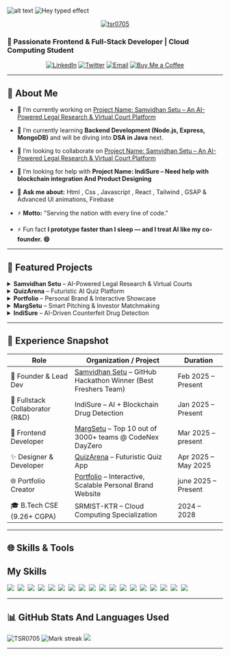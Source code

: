 
![alt text](https://miro.medium.com/v2/resize:fit:828/format:webp/1*0N8CVKix7OGfBDsgh9DzrQ.gif)
![Hey typed effect](https://readme-typing-svg.herokuapp.com?font=Poppins&weight=500&size=25&pause=1000&width=435&lines=Hey+there%2C+I'm+Tanmay+Singh!+%F0%9F%91%8B)
<!-- PROFILE VIEWS & TROPHIES -->
<p align="center"> <a href="https://github.com/ryo-ma/github-profile-trophy"><img src="https://github-profile-trophy.vercel.app/?username=tsr0705" alt="tsr0705" /></a> </p>


### 🚀 Passionate Frontend & Full-Stack Developer | Cloud Computing Student 

<p align="center">
  <a href="https://linkedin.com/in/tanmay-singh-28395b345/"><img src="https://img.shields.io/badge/LinkedIn-Tanmay%20Singh-0A66C2?style=for-the-badge&logo=linkedin" alt="LinkedIn" /></a>
  <a href="https://twitter.com/tanmaysinghra18"><img src="https://img.shields.io/badge/Twitter-@tanmaysinghra18-1DA1F2?style=for-the-badge&logo=twitter" alt="Twitter" /></a>
  <a href="mailto:tanmaysingh8246@gmail.com"><img src="https://img.shields.io/badge/Email-tanmaysingh8246@gmail.com-D14836?style=for-the-badge&logo=gmail" alt="Email" /></a>
  <a href="https://buymeacoffee.com/tanmaysingh"><img src="https://img.shields.io/badge/Buy%20Me%20a%20Coffee-☕-ff69b4?style=for-the-badge&logo=buymeacoffee" alt="Buy Me a Coffee" /></a>
</p>

---

## 🌟 About Me

- 🔭 I’m currently working on [Project Name: Samvidhan Setu – An AI-Powered Legal Research & Virtual Court Platform](https://github.com/TSR0705/INNOVERSE-SAMVIDHAN-SETU.git)

- 🌱 I’m currently learning **Backend Development (Node.js, Express, MongoDB)** and will be diving into **DSA in Java** next.

- 👯 I’m looking to collaborate on [Project Name: Samvidhan Setu – An AI-Powered Legal Research & Virtual Court Platform](https://github.com/TSR0705/INNOVERSE-SAMVIDHAN-SETU.git)

- 🤝 I’m looking for help with **Project Name: IndiSure – Need help with blockchain integration And Product Designing**

- 💬 **Ask me about:**  Html , Css , Javascript , React , Tailwind , GSAP & Advanced UI animations, Firebase 

- ⚡ **Motto:** "Serving the nation with every line of code."
  
- ⚡ Fun fact **I prototype faster than I sleep — and I treat AI like my co-founder. 😄**
---

## 🚀 Featured Projects

<details>
<summary><strong>Samvidhan Setu</strong> – AI-Powered Legal Research & Virtual Courts</summary>

- 🔗 **Repo:** https://github.com/TSR0705/INNOVERSE-SAMVIDHAN-SETU  
- 🛠 **Tech:**  React.js | TailwindCSS | Framer Motion | Lottie | Gemini |Jitsi | Material UI
- ⭐ **Highlights:** AI-driven case summarization, real-time courtroom UI, predictive outcome engine
</details>


<details> <summary><strong>QuizArena</strong> – Futuristic AI Quiz Platform</summary>

- 🔗 **Repo:**  https://github.com/TSR0705/Quiz-Arena 
- 🛠 **Tech:**  React.js | Vite | TailwindCSS | Framer Motion | React Router | GSAP | Three.js | @react-three/fiber 
- ⭐ **Highlights:** 3D-themed animated quiz interface, subject-wise quiz filtering, real-time score feedback, interactive user experience
</details>

<details> 
<summary><strong>Portfolio</strong> –  Personal Brand & Interactive Showcase</summary>

- 🔗 **Repo:**  https://github.com/TSR0705/MY-PORTFOLIO
- 🛠 **Tech:** React.js | Next.js | TailwindCSS | Framer Motion | Responsive Design | Modern UI Trends  
- ⭐ **Highlights:** Clean futuristic design, Animated Hero Section, Modular components, Interactive project highlights, Inspired by top modern UI trends, Scalable and easily extensible structure  
</details>

<details>
<summary><strong>MargSetu</strong> –  Smart Pitching & Investor Matchmaking</summary>

- 🔗 **Repo:** https://github.com/TSR0705/Marg-Setu-Frontend-  
- 🛠 **Tech:**  Vite | React.js | TailwindCSS | Framer Motion | Responsive Design | Chart.js | Jitsi | Material UI
- ⭐ **Highlights:** Live pitch deck interface, smart profiles for investors and pitchers, real-time matchmaking UX
</details>

<details>
<summary><strong>IndiSure</strong> – AI-Driven Counterfeit Drug Detection</summary>

- 🔗 **Repo:**  *(coming soon…)* 
- 🛠 **Tech:**  *(coming soon…)* 
- ⭐ **Highlights:** AI-powered counterfeit drug detection, blockchain-based supply chain integrity, smart methods to eliminate counterfeit replacement steps
</details>

---

## 📄 Experience Snapshot

| Role                              | Organization / Project                      | Duration           |
|-----------------------------------|---------------------------------------------|--------------------|
| 🧠 Founder & Lead Dev             | [Samvidhan Setu](https://github.com/TSR0705/INNOVERSE-SAMVIDHAN-SETU) – GitHub Hackathon Winner (Best Freshers Team) | Feb 2025 – Present |
| 🤝 Fullstack Collaborator (R&D)   | IndiSure – AI + Blockchain Drug Detection | Jan 2025 – Present |
| 🎯 Frontend Developer             | [MargSetu](https://github.com/TSR0705/Marg-Setu-Frontend-) – Top 10 out of 3000+ teams @ CodeNex DayZero | Mar 2025 – present |
| ✨ Designer & Developer           | [QuizArena](https://github.com/TSR0705/Quiz-Arena) – Futuristic Quiz App | Apr 2025 – May 2025 |
| 🌐 Portfolio Creator              | [Portfolio](https://github.com/TSR0705/MY-PORTFOLIO) – Interactive, Scalable Personal Brand Website | june 2025 – Present |
| 🎓 B.Tech CSE (9.26+ CGPA)           | SRMIST-KTR – Cloud Computing Specialization | 2024 – 2028         |

---

## 🌐 Skills & Tools


## My Skills

<img src="https://img.shields.io/badge/HTML-%23E34F26.svg?logo=html5&logoColor=white"> 
<img src="https://img.shields.io/badge/Tailwind%20CSS-%2338B2AC.svg?logo=tailwind-css&logoColor=white"> 
<img src="https://img.shields.io/badge/CSS-1572B6?logo=css3&logoColor=fff"> 
<img src="https://img.shields.io/badge/JavaScript-F7DF1E?logo=javascript&logoColor=000"> 
<img src="https://img.shields.io/badge/React-61DAFB?logo=react&logoColor=white"> 
<img src="https://img.shields.io/badge/Vite-646CFF?logo=vite&logoColor=fff"> 
<img src="https://img.shields.io/badge/Three.js-000?logo=threedotjs&logoColor=fff"> 
<img src="https://img.shields.io/badge/MongoDB-%234ea94b.svg?logo=mongodb&logoColor=white"> 
<img src="https://img.shields.io/badge/npm-CB3837?logo=npm&logoColor=fff"> 
<img src="https://img.shields.io/badge/Node.js-6DA55F?logo=node.js&logoColor=white"> 
<img src="https://img.shields.io/badge/Java-%23ED8B00.svg?logo=openjdk&logoColor=white"> 
<img src="https://img.shields.io/badge/C-00599C?logo=c&logoColor=white"> 
<img src="https://img.shields.io/badge/C++-%2300599C.svg?logo=c%2B%2B&logoColor=white"> 
<img src="https://img.shields.io/badge/ChatGPT-74aa9c?logo=openai&logoColor=white"> 
<img src="https://img.shields.io/badge/Hugging%20Face-FFD21E?logo=huggingface&logoColor=000"> 
<img src="https://img.shields.io/badge/GitHub-%23121011.svg?logo=github&logoColor=white"> 
<img src="https://img.shields.io/badge/AWS-%23FF9900.svg?logo=amazon-web-services&logoColor=white"> 
<img src="https://img.shields.io/badge/Python-3776AB?logo=python&logoColor=fff"> 
<!-- <img src="https://img.shields.io/badge/Next.js-black?logo=next.js&logoColor=white"> -->
<!-- <img src="https://img.shields.io/badge/Google%20Cloud-%234285F4.svg?logo=google-cloud&logoColor=white"> -->
<!-- <img src="https://img.shields.io/badge/Vercel-%23000000.svg?logo=vercel&logoColor=white"> -->
<!-- <img src="https://img.shields.io/badge/MySQL-4479A1?logo=mysql&logoColor=fff"> -->
<!-- <img src="https://img.shields.io/badge/Postgres-%23316192.svg?logo=postgresql&logoColor=white"> -->
<!-- <img src="https://img.shields.io/badge/Firebase-039BE5?logo=Firebase&logoColor=white"> -->


---

## 📊 GitHub Stats And Languages Used


<img  src="https://github-readme-stats.vercel.app/api?username=tsr0705&theme=dark&show_icons=true&locale=en" alt="TSR0705" />
<img alt="Mark streak" src="https://github-readme-streak-stats-five-roan.vercel.app?user=TSR0705&theme=dark"></td><td width="50%" align="center">
<img align="top-right" src="https://readme-stats-fork-mauve.vercel.app/api/top-langs/?username=TSR0705&theme=dark&hide_border=false&no-bg=true&no-frame=true&langs_count=6"></td></tr></tbody></table>


---

